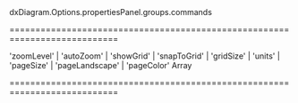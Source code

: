 <!--id-->dxDiagram.Options.propertiesPanel.groups.commands<!--/id-->
===========================================================================
<!--acceptValues-->'zoomLevel' | 'autoZoom' | 'showGrid' | 'snapToGrid' | 'gridSize' | 'units' | 'pageSize' | 'pageLandscape' | 'pageColor'<!--/acceptValues-->
<!--type-->Array<String><!--/type-->
===========================================================================

<!--shortDescription-->

<!--/shortDescription-->

<!--fullDescription-->

<!--/fullDescription-->